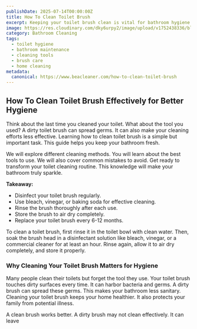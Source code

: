 ```yaml
---
publishDate: 2025-07-14T00:00:00Z
title: How To Clean Toilet Brush
excerpt: Keeping your toilet brush clean is vital for bathroom hygiene. Learn how to clean toilet brush effectively with simple methods and common household items.
image: https://res.cloudinary.com/dky6urpy2/image/upload/v1752438336/blog_image_1752438335_iaxsfy.webp
category: Bathroom Cleaning
tags:
  - toilet hygiene
  - bathroom maintenance
  - cleaning tools
  - brush care
  - home cleaning
metadata:
  canonical: https://www.beacleaner.com/how-to-clean-toilet-brush
---
```


## How To Clean Toilet Brush Effectively for Better Hygiene

Think about the last time you cleaned your toilet. What about the tool you used? A dirty toilet brush can spread germs. It can also make your cleaning efforts less effective. Learning how to clean toilet brush is a simple but important task. This guide helps you keep your bathroom fresh.

We will explore different cleaning methods. You will learn about the best tools to use. We will also cover common mistakes to avoid. Get ready to transform your toilet cleaning routine. This knowledge will make your bathroom truly sparkle.

**Takeaway:**
*   Disinfect your toilet brush regularly.
*   Use bleach, vinegar, or baking soda for effective cleaning.
*   Rinse the brush thoroughly after each use.
*   Store the brush to air dry completely.
*   Replace your toilet brush every 6-12 months.

To clean a toilet brush, first rinse it in the toilet bowl with clean water. Then, soak the brush head in a disinfectant solution like bleach, vinegar, or a commercial cleaner for at least an hour. Rinse again, allow it to air dry completely, and store it properly.

### Why Cleaning Your Toilet Brush Matters for Hygiene

Many people clean their toilets but forget the tool they use. Your toilet brush touches dirty surfaces every time. It can harbor bacteria and germs. A dirty brush can spread these germs. This makes your bathroom less sanitary. Cleaning your toilet brush keeps your home healthier. It also protects your family from potential illness.

A clean brush works better. A dirty brush may not clean effectively. It can leave